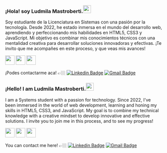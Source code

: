 ### ¡Hola! soy Ludmila Mastroberti.<img src="https://media.giphy.com/media/hvRJCLFzcasrR4ia7z/giphy.gif" width="25px">

Soy estudiante de la Licenciatura en Sistemas con una pasión por la tecnología. Desde 2022, he estado inmersa en el mundo del desarrollo web, aprendiendo y perfeccionando mis habilidades en HTML5, CSS3 y JavaScript. Mi objetivo es combinar mis conocimientos técnicos con una mentalidad creativa para desarrollar soluciones innovadoras y efectivas.
¡Te invito que me acompañes en este proceso, y que veas mis avances!

<img src = 'https://github.com/MarikIshtar007/MarikIshtar007/blob/master/images/html.svg' width='30'/> <img src = 'https://github.com/MarikIshtar007/MarikIshtar007/blob/master/images/css.svg' width='30'/> <img src = 'https://github.com/MarikIshtar007/MarikIshtar007/blob/master/images/js.svg' width='30'/>

¡Podes contactarme aca! 👉🏼
[![Linkedin Badge](https://img.shields.io/badge/-LudmilaMastroberti-blue?style=flat-square&logo=Linkedin&logoColor=white&link=https://www.linkedin.com/in/Ludmila-Mastroberti)]( https://www.linkedin.com/in/ludmila-mastroberti) [![Gmail Badge](https://img.shields.io/badge/-ludmilabelenmastroberti@gmail.com-c14438?style=flat-square&logo=Gmail&logoColor=white&link=mailto:ludmilabelenmastroberti@gmail.com)](mailto:ludmilabelenmastroberti@gmail.com)





### ¡Hello! I am Ludmila Mastroberti.<img src="https://media.giphy.com/media/hvRJCLFzcasrR4ia7z/giphy.gif" width="25px">

I am a Systems student with a passion for technology. Since 2022, I've been immersed in the world of web development, learning and honing my skills in HTML5, CSS3, and JavaScript. My goal is to combine my technical knowledge with a creative mindset to develop innovative and effective solutions. 
I invite you to join me in this process, and to see my progress!

<img src = 'https://github.com/MarikIshtar007/MarikIshtar007/blob/master/images/html.svg' width='30'/> <img src = 'https://github.com/MarikIshtar007/MarikIshtar007/blob/master/images/css.svg' width='30'/> <img src = 'https://github.com/MarikIshtar007/MarikIshtar007/blob/master/images/js.svg' width='30'/>

You can contact me here! 👉🏼 [![Linkedin Badge](https://img.shields.io/badge/-LudmilaMastroberti-blue?style=flat-square&logo=Linkedin&logoColor=white&link=https://www.linkedin.com/in/Ludmila-Mastroberti)]( https://www.linkedin.com/in/ludmila-mastroberti) [![Gmail Badge](https://img.shields.io/badge/-ludmilabelenmastroberti@gmail.com-c14438?style=flat-square&logo=Gmail&logoColor=white&link=mailto:ludmilabelenmastroberti@gmail.com)](mailto:ludmilabelenmastroberti@gmail.com)


<!---
luddmastro/luddmastro is a ✨ special ✨ repository because its `README.md` (this file) appears on your GitHub profile.
You can click the Preview link to take a look at your changes.
--->
